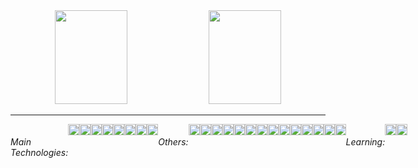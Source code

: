<!--
**paulogobetti/paulogobetti** is a ✨ _special_ ✨ repository because its `README.md` (this file) appears on your GitHub profile.

Here are some ideas to get you started:

- 🔭 I’m currently working on ...
- 🌱 I’m currently learning ...
- 👯 I’m looking to collaborate on ...
- 🤔 I’m looking for help with ...
- 💬 Ask me about ...
- 📫 How to reach me: ...
- 😄 Pronouns: ...
- ⚡ Fun fact: ...
-->

<div align="center">
    <img src="https://github-readme-stats.vercel.app/api?username=paulogobetti&hide_border=true&theme=blue-green" width="48%" height="150">
    <img src="https://github-readme-stats.vercel.app/api/top-langs/?username=paulogobetti&hide_border=true&layout=compact&theme=blue-green" width="48%" height="150">
</div>

<hr>

<div style="display: flex;">
  <h6>Main Technologies:</h6>
  <img src="https://img.shields.io/static/v1?message=PHP&logo=php&labelColor=000&color=fd0&logoColor=white&label=%20" height="18">
  <img src="https://img.shields.io/static/v1?message=HTML&logo=html5&labelColor=000&color=fd0&logoColor=white&label=%20" height="18">
  <img src="https://img.shields.io/static/v1?message=CSS&logo=css3&labelColor=000&color=fd0&logoColor=white&label=%20" height="18">
  <img src="https://img.shields.io/static/v1?message=Bootstrap&logo=bootstrap&labelColor=000&color=fd0&logoColor=white&label=%20" height="18">
  <img src="https://img.shields.io/static/v1?message=JavaScript&logo=javascript&labelColor=000&color=fd0&logoColor=white&label=%20" height="18">
  <img src="https://img.shields.io/static/v1?message=Apache&logo=apache&labelColor=000&color=fd0&logoColor=white&label=%20" height="18">
  <img src="https://img.shields.io/static/v1?message=SQL&logo=mysql&labelColor=000&color=fd0&logoColor=white&label=%20" height="18">
  <img src="https://img.shields.io/static/v1?message=Git&logo=git&labelColor=000&color=fd0&logoColor=white&label=%20" height="18">

  <h6>Others:</h6>
  <img src="https://img.shields.io/static/v1?message=Composer&logo=composer&labelColor=000&color=fd0&logoColor=white&label=%20" height="18">
  <img src="https://img.shields.io/static/v1?message=AWS S3&logo=amazonaws&labelColor=000&color=fd0&logoColor=white&label=%20" height="18">
  <img src="https://img.shields.io/static/v1?message=Oracle Cloud A1&logo=oracle&labelColor=000&color=fd0&logoColor=white&label=%20" height="18">
  <img src="https://img.shields.io/static/v1?message=Linux&logo=linux&labelColor=000&color=fd0&logoColor=white&label=%20" height="18">
  <img src="https://img.shields.io/static/v1?message=Windows&logo=windows&labelColor=000&color=fd0&logoColor=white&label=%20" height="18">
  <img src="https://img.shields.io/static/v1?message=Ubuntu&logo=ubuntu&labelColor=000&color=fd0&logoColor=white&label=%20" height="18">
  <img src="https://img.shields.io/static/v1?message=WordPress&logo=wordpress&labelColor=000&color=fd0&logoColor=white&label=%20" height="18">
  <img src="https://img.shields.io/static/v1?message=WooCommerce&logo=woocommerce&labelColor=000&color=fd0&logoColor=white&label=%20" height="18">
  <img src="https://img.shields.io/static/v1?message=Photoshop&logo=adobephotoshop&labelColor=000&color=fd0&logoColor=white&label=%20" height="18">
  <img src="https://img.shields.io/static/v1?message=Illustrator&logo=adobeillustrator&labelColor=000&color=fd0&logoColor=white&label=%20" height="18">
  <img src="https://img.shields.io/static/v1?message=Blender&logo=blender&labelColor=000&color=fd0&logoColor=white&label=%20" height="18">
  <img src="https://img.shields.io/static/v1?message=Google Ads&logo=googleads&labelColor=000&color=fd0&logoColor=white&label=%20" height="18">
  <img src="https://img.shields.io/static/v1?message=Google Tag Manager&logo=googletagmanager&labelColor=000&color=fd0&logoColor=white&label=%20" height="18">
  <img src="https://img.shields.io/static/v1?message=Google%20Analytics&logo=googleanalytics&labelColor=000&color=fd0&logoColor=white&label=%20" height="18">

  <h6>Learning:</h6>
  <img src="https://img.shields.io/static/v1?message=Unity&logo=unity&labelColor=000&color=fd0&logoColor=white&label=%20" height="18">
  <img src="https://img.shields.io/static/v1?message=C%23&logo=csharp&labelColor=000&color=fd0&logoColor=white&label=%20" height="18">
</div>
